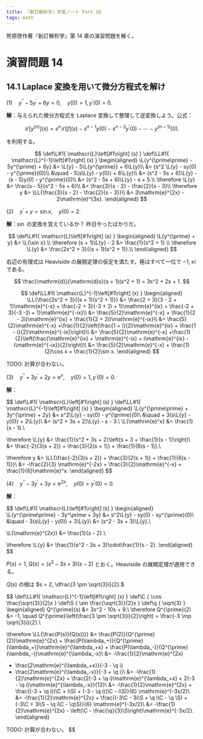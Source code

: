 ```yaml
---
title: 『新訂解析学』学習ノート Part 26
tags: math
---
```


熊原啓作著『新訂解析学』第 14 章の演習問題を解く。

# 演習問題 14
## 14.1 Laplace 変換を用いて微分方程式を解け

$(1) \quad y^{\prime\prime} - 5y^{\prime} + 6y = 0, \quad y(0) = 1, y^{\prime}(0) = 0.$

**解**：与えられた微分方程式を Laplace 変換して整理して逆変換しよう。公式：

$$
\mathscr{L}[y^{(n)}]\left(s\right)
= s^n \mathscr{L}[f]\left(s\right) - s^{n-1}y(0) - s^{n-2}y^\prime(0) - \dotsb - y^{(n - 1)}(0).
$$

を利用する。

$$
\def\L#1{ \mathscr{L}\left[#1\right] (s) }
\def\LL#1{ \mathscr{L}^{-1}\left[#1\right] (x) }
\begin{aligned}
    \L{y^{\prime\prime} - 5y^{\prime} + 6y}
    &= \L{y} - 5\L{y^{\prime}} + 6\L{y}\\
    &= (s^2 \L{y} - sy(0) - y^{\prime}(0))\\
    &\quad - 5(s\L{y} - y(0)) + 6\L{y}\\
    &= (s^2 - 5s + 6)\L{y} - (s - 5)y(0) - y^{\prime}(0)\\
    &= (s^2 - 5s + 6)\L{y} - s + 5.\\
\therefore \L{y} &= \frac{s - 5}{s^2 - 5s + 6}\\
&= \frac{3}{s - 2} - \frac{2}{s - 3}\\
\therefore y &= \LL{\frac{3}{s - 2} - \frac{2}{s - 3}}\\
&= 3\mathrm{e}^{2x} - 2\mathrm{e}^{3x}.
\end{aligned}
$$

$(2) \quad y^{\prime} + y = \sin x, \quad y(0) = 2.$

**解**：$\sin$ の変換を覚えているか？ 昨日やったばかりだ。

$$
\def\L#1{ \mathscr{L}\left[#1\right] (s) }
\begin{aligned}
    \L{y^{\prime} + y} &= \L{\sin x}.\\
    \therefore (s + 1)\L{y} - 2 &= \frac{1}{s^2 + 1}.\\
    \therefore \L{y} &= \frac{2s^2 + 3}{(s + 1)(s^2 + 1)}.\\
\end{aligned}
$$

右辺の有理式は Heaviside の展開定理の仮定を満たす。極はすべて一位で $-1, \pm i$ である。

$$
\frac{\mathrm{d}}{\mathrm{d}s}(s + 1)(s^2 + 1) = 3s^2 + 2s + 1.
$$

$$
\def\LL#1{ \mathscr{L}^{-1}\left[#1\right] (x) }
\begin{aligned}
    \LL{\frac{2s^2 + 3}{(s + 1)(s^2 + 1)}}
    &= \frac{2 + 3}{3 - 2 + 1}\mathrm{e}^{-x} + \frac{-2 + 3}{-3 + 2i + 1}\mathrm{e}^{ix} + \frac{-2 + 3}{-3 -2i + 1}\mathrm{e}^{-ix}\\
    &= \frac{5}{2}\mathrm{e}^{-x} + \frac{1}{2 - 2i}\mathrm{e}^{ix} + \frac{1}{2 + 2i}\mathrm{e}^{-ix}\\
    &= \frac{5}{2}\mathrm{e}^{-x} +\frac{1}{2}\left(\frac{1 + i}{2}\mathrm{e}^{ix} + \frac{1 - i}{2}\mathrm{e}^{-ix}\right)\\
    &= \frac{5}{2}\mathrm{e}^{-x} +\frac{1}{2}\left(\frac{\mathrm{e}^{ix} + \mathrm{e}^{-ix} + i\mathrm{e}^{ix} - i\mathrm{e}^{-ix}}{2}\right)\\
    &= \frac{5}{2}\mathrm{e}^{-x} + \frac{1}{2}\cos x + \frac{1}{2}\sin x.
\end{aligned}
$$

TODO: 計算が合わない。

$(3) \quad y^{\prime\prime} + 3y^{\prime} + 2y = \mathrm{e}^x, \quad y(0) = 1, y^{\prime}(0) = 0.$

**解**：

$$
\def\L#1{ \mathscr{L}\left[#1\right] (s) }
\def\LL#1{ \mathscr{L}^{-1}\left[#1\right] (x) }
\begin{aligned}
\L{y^{\prime\prime} + 3y^{\prime} + 2y}
&= s^2\L{y} - sy(0) - y^{\prime}(0)\\
&\quad + 3(s\L{y} - y(0)) + 2\L{y}\\
&= (s^2 + 3s + 2)\L{y} - s - 3.\\
\L{\mathrm{e}^x} &= \frac{1}{s - 1}.\\

\therefore \L{y} &= \frac{1}{s^2 + 3s + 2}\left(s + 3 + \frac{1}{s - 1}\right)\\
&= \frac{-2}{3(s + 2)} + \frac{3}{2(s + 1)} + \frac{1}{6(s - 1)}.\\

\therefore y &= \LL{\frac{-2}{3(s + 2)} + \frac{3}{2(s + 1)} + \frac{1}{6(s - 1)}}\\
&= -\frac{2}{3} \mathrm{e}^{-2x} + \frac{3}{2}\mathrm{e}^{-x} + \frac{1}{6}\mathrm{e}^x.
\end{aligned}
$$

$(4) \quad y^{\prime\prime} - 3y^\prime + 3y = \mathrm{e}^{2x}, \quad y(0) = y^{\prime}(0) = 0.$

**解**：

$$
\def\L#1{ \mathscr{L}\left[#1\right] (s) }
\begin{aligned}
\L{y^{\prime\prime} - 3y^\prime + 3y}
&= s^2\L{y} - sy(0) - sy^{\prime}(0)\\
&\quad - 3(s\L{y} - y(0)) + 3\L{y}\\
&= (s^2 - 3s + 3)\L{y}.\\

\L{\mathrm{e}^{2x}} &= \frac{1}{s - 2}.\\

\therefore \L{y} &= \frac{1}{s^2 - 3s + 3}\cdot\frac{1}{s - 2}.
\end{aligned}
$$

$P(s) = 1,\;Q(s) = (s^2 - 3s + 3)(s - 2)$ とおく。Heaviside の展開定理が適用できる。

$Q(s)$ の根は $s = 2, \dfrac{3 \pm \sqrt{3}i}{2}.$

$$
\def\LL#1{ \mathscr{L}^{-1}\left[#1\right] (x) }
\def\C { \cos \frac{\sqrt{3}}{2}x }
\def\S { \sin \frac{\sqrt{3}}{2}x }
\def\q { \sqrt{3} }
\begin{aligned}
Q^{\prime}(s) &= 3s^2 - 10s + 9.\\
\therefore Q^{\prime}(2) &= -1, \quad
Q^{\prime}\left(\frac{3 \pm \sqrt{3}i}{2}\right) = \frac{-3 \mp \sqrt{3}i}{2}.\\

\therefore \LL{\frac{P(s)}{Q(s))}}
&= \frac{P(2)}{Q^{\prime}(2)}\mathrm{e}^{2x} +
\frac{P(\lambda_+)}{Q^{\prime}(\lambda_+)}\mathrm{e}^{\lambda_+x} +
\frac{P(\lambda_-)}{Q^{\prime}(\lambda_-)}\mathrm{e}^{\lambda_-x}\\
&= -\frac{1}{2}\mathrm{e}^{2x}
  + \frac{2\mathrm{e}^{\lambda_+x}}{-3 - \q i}
  + \frac{2\mathrm{e}^{\lambda_-x}}{-3 + \q i}\\
&= -\frac{1}{2}\mathrm{e}^{2x} + \frac{2(-3 + \q i)\mathrm{e}^{\lambda_+x} + 2(-3 - \q i)\mathrm{e}^{\lambda_-x}}{12}\\
&= -\frac{1}{2}\mathrm{e}^{2x} + \frac{(-3 + \q i)(\C + i\S) + (-3 - \q i)(\C - i\S)}{6} \mathrm{e}^{-3x/2}\\
&= -\frac{1}{2}\mathrm{e}^{2x} + \frac{(-3\C - 3i\S + \q i\C - \q \S) + (-3\C + 3i\S - \q i\C - \q\S)}{6} \mathrm{e}^{-3x/2}\\
&= -\frac{1}{2}\mathrm{e}^{2x} - \left(\C - \frac{\q}{3}\S\right)\mathrm{e}^{-3x/2}.
\end{aligned}

TODO: 計算が合わない。
$$
<!--
$$
\begin{aligned}
\exp(\lambda_\pm x)
    &= \exp(\frac{3 \pm \sqrt{3}i}{2}x)\\
    &= \exp(\frac{3x}{2} \pm \frac{\sqrt{3}}{2}ix)\\
    &= \exp(\frac{3x}{2})\exp(\pm\frac{\sqrt{3}}{2}ix)\\
    &= \exp(\frac{3x}{2})(\cos\frac{\sqrt{3}}{2}x \pm i\sin\frac{\sqrt{3}}{2}x)\\
\end{aligned}
$$
-->
